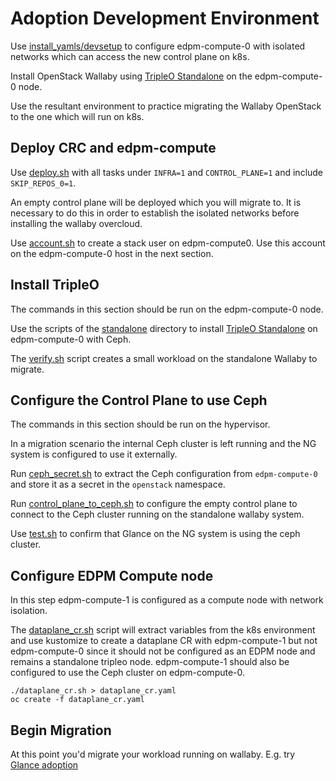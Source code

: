 # Adoption Development Environment

Use
[install_yamls/devsetup](https://github.com/openstack-k8s-operators/install_yamls/tree/master/devsetup)
to configure edpm-compute-0 with isolated networks
which can access the new control plane on k8s.

Install OpenStack Wallaby using
[TripleO
Standalone](https://docs.openstack.org/project-deploy-guide/tripleo-docs/latest/deployment/standalone.html)
on the edpm-compute-0 node.

Use the resultant environment to practice migrating the Wallaby
OpenStack to the one which will run on k8s.

## Deploy CRC and edpm-compute

Use [deploy.sh](../ng/deploy.sh) with all tasks under `INFRA=1`
and `CONTROL_PLANE=1` and include `SKIP_REPOS_0=1`.

An empty control plane will be deployed which you will migrate to.
It is necessary to do this in order to establish the isolated
networks before installing the wallaby overcloud.

Use [account.sh](account.sh) to create a stack user on edpm-compute0.
Use this account on the edpm-compute-0 host in the next section.

## Install TripleO

The commands in this section should be run on the edpm-compute-0 node.

Use the scripts of the [standalone](standalone) directory to install
[TripleO Standalone](https://docs.openstack.org/project-deploy-guide/tripleo-docs/latest/deployment/standalone.html)
on edpm-compute-0 with Ceph.

The [verify.sh](standalone/verify.sh) script creates a small workload
on the standalone Wallaby to migrate.

## Configure the Control Plane to use Ceph

The commands in this section should be run on the hypervisor.

In a migration scenario the internal Ceph cluster is left running and
the NG system is configured to use it externally.

Run [ceph_secret.sh](../ng/ceph/ceph_secret.sh) to extract the Ceph
configuration from `edpm-compute-0` and store it as a secret in the
`openstack` namespace.

Run [control_plane_to_ceph.sh](../ng/ceph/control_plane_to_ceph.sh)
to configure the empty control plane to connect to the Ceph cluster
running on the standalone wallaby system.

Use [test.sh](../ng/test.sh) to confirm that Glance on the NG system
is using the ceph cluster.

## Configure EDPM Compute node

In this step edpm-compute-1 is configured as a compute node with
network isolation.

The [dataplane_cr.sh](dataplane_cr.sh) script will extract variables
from the k8s environment and use kustomize to create a dataplane CR
with edpm-compute-1 but not edpm-compute-0 since it should not be
configured as an EDPM node and remains a standalone tripleo node.
edpm-compute-1 should also be configured to use the Ceph cluster
on edpm-compute-0.

```
./dataplane_cr.sh > dataplane_cr.yaml
oc create -f dataplane_cr.yaml
```

## Begin Migration

At this point you'd migrate your workload running on wallaby.
E.g. try 
[Glance adoption](https://openstack-k8s-operators.github.io/data-plane-adoption/openstack/glance_adoption/)
